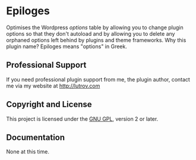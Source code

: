 # Epiloges

Optimises the Wordpress _options_ table by allowing you to change plugin options so that they don't autoload and by allowing you to delete any orphaned options left behind by plugins and theme frameworks. Why this plugin name? Epiloges means "options" in Greek.

## Professional Support

If you need professional plugin support from me, the plugin author, contact me via my website at http://lutrov.com

## Copyright and License

This project is licensed under the [GNU GPL](http://www.gnu.org/licenses/old-licenses/gpl-2.0.html), version 2 or later.

## Documentation

None at this time.
